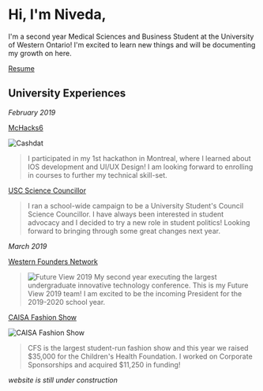 # Hi, I'm Niveda,

I'm a second year Medical Sciences and Business Student at the University of Western Ontario! I'm excited to learn new things and will be documenting my growth on here. 

[Resume](https://drive.google.com/file/d/15wmen0o68aLHikfw0CrYo7WNZcYTQtvA/view?usp=sharing)

## **University Experiences**

*February 2019*

[McHacks6](https://devpost.com/software/cashdat)

![Cashdat](https://challengepost-s3-challengepost.netdna-ssl.com/photos/production/software_photos/000/755/342/datas/gallery.jpg)
>I participated in my 1st hackathon in Montreal, where I learned about IOS development and UI/UX Design! I am looking forward to enrolling in  courses to further my technical skill-set.

[USC Science Councillor](https://scontent-yyz1-1.xx.fbcdn.net/v/t1.0-9/50471980_520941265094229_2887100054575775744_n.png?_nc_cat=102&_nc_ht=scontent-yyz1-1.xx&oh=4641360fa22579346ca3bb4a61e27715&oe=5D39366B)
>I ran a school-wide campaign to be a University Student's Council Science Councillor. I have always been interested in student advocacy and I decided to try a new role in student politics! Looking forward to bringing through some great changes next year.

*March 2019*

[Western Founders Network](https://www.foundersnetwork.ca/)

>![Future View 2019](https://media.licdn.com/dms/image/C4D22AQGlbsZ3TGjlVA/feedshare-shrink_8192/0?e=1557964800&v=beta&t=E9-S3_gCKQMqVbrCmXx6pYjljOu28UwAcg7iyudz_pM)
>My second year executing the largest undergraduate innovative technology conference. This is my Future View 2019 team! I am excited to be the incoming President for the 2019-2020 school year.

[CAISA Fashion Show](https://caisafashionshow.com/)

![CAISA Fashion Show](https://scontent-yyz1-1.xx.fbcdn.net/v/t1.0-9/56214390_1884716044967831_3825923495380910080_o.jpg?_nc_cat=108&_nc_ht=scontent-yyz1-1.xx&oh=84414813172c090f71e9229376d64367&oe=5D3204F1)
>CFS is the largest student-run fashion show and this year we raised $35,000 for the Children's Health Foundation. I worked on Corporate Sponsorships and acquired $11,250 in funding!

*website is still under construction*
